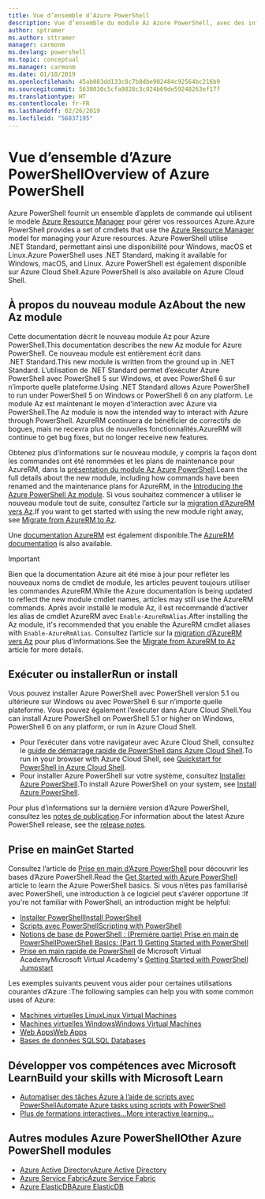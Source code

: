 ```yaml
---
title: Vue d’ensemble d’Azure PowerShell
description: Vue d’ensemble du module Az Azure PowerShell, avec des informations sur l’installation et la prise en main.
author: sptramer
ms.author: sttramer
manager: carmonm
ms.devlang: powershell
ms.topic: conceptual
ms.manager: carmonm
ms.date: 01/10/2019
ms.openlocfilehash: 45ab083dd133c8c7b8dbe902484c92564bc216b9
ms.sourcegitcommit: 5630030c5cfa9828c3c024b69de59248263ef17f
ms.translationtype: HT
ms.contentlocale: fr-FR
ms.lasthandoff: 02/26/2019
ms.locfileid: "56837195"
---
```

# <a name="overview-of-azure-powershell"></a><span data-ttu-id="6cf6e-103">Vue d’ensemble d’Azure PowerShell</span><span class="sxs-lookup"><span data-stu-id="6cf6e-103">Overview of Azure PowerShell</span></span>

<span data-ttu-id="6cf6e-104">Azure PowerShell fournit un ensemble d’applets de commande qui utilisent le modèle [Azure Resource Manager](/azure/azure-resource-manager/resource-group-overview) pour gérer vos ressources Azure.</span><span class="sxs-lookup"><span data-stu-id="6cf6e-104">Azure PowerShell provides a set of cmdlets that use the [Azure Resource Manager](/azure/azure-resource-manager/resource-group-overview) model for managing your Azure resources.</span></span> <span data-ttu-id="6cf6e-105">Azure PowerShell utilise .NET Standard, permettant ainsi une disponibilité pour Windows, macOS et Linux.</span><span class="sxs-lookup"><span data-stu-id="6cf6e-105">Azure PowerShell uses .NET Standard, making it available for Windows, macOS, and Linux.</span></span>
<span data-ttu-id="6cf6e-106">Azure PowerShell est également disponible sur Azure Cloud Shell.</span><span class="sxs-lookup"><span data-stu-id="6cf6e-106">Azure PowerShell is also available on Azure Cloud Shell.</span></span>

## <a name="about-the-new-az-module"></a><span data-ttu-id="6cf6e-107">À propos du nouveau module Az</span><span class="sxs-lookup"><span data-stu-id="6cf6e-107">About the new Az module</span></span>

<span data-ttu-id="6cf6e-108">Cette documentation décrit le nouveau module Az pour Azure PowerShell.</span><span class="sxs-lookup"><span data-stu-id="6cf6e-108">This documentation describes the new Az module for Azure PowerShell.</span></span> <span data-ttu-id="6cf6e-109">Ce nouveau module est entièrement écrit dans .NET Standard.</span><span class="sxs-lookup"><span data-stu-id="6cf6e-109">This new module is written from the ground up in .NET Standard.</span></span> <span data-ttu-id="6cf6e-110">L’utilisation de .NET Standard permet d’exécuter Azure PowerShell avec PowerShell 5 sur Windows, et avec PowerShell 6 sur n’importe quelle plateforme.</span><span class="sxs-lookup"><span data-stu-id="6cf6e-110">Using .NET Standard allows Azure PowerShell to run under PowerShell 5 on Windows or PowerShell 6 on any platform.</span></span> <span data-ttu-id="6cf6e-111">Le module Az est maintenant le moyen d’interaction avec Azure via PowerShell.</span><span class="sxs-lookup"><span data-stu-id="6cf6e-111">The Az module is now the intended way to interact with Azure through PowerShell.</span></span>
<span data-ttu-id="6cf6e-112">AzureRM continuera de bénéficier de correctifs de bogues, mais ne recevra plus de nouvelles fonctionnalités.</span><span class="sxs-lookup"><span data-stu-id="6cf6e-112">AzureRM will continue to get bug fixes, but no longer receive new features.</span></span>

<span data-ttu-id="6cf6e-113">Obtenez plus d’informations sur le nouveau module, y compris la façon dont les commandes ont été renommées et les plans de maintenance pour AzureRM, dans la [présentation du module Az Azure PowerShell](new-azureps-module-az.md).</span><span class="sxs-lookup"><span data-stu-id="6cf6e-113">Learn the full details about the new module, including how commands have been renamed and the maintenance plans for AzureRM, in the [Introducing the Azure PowerShell Az module](new-azureps-module-az.md).</span></span> <span data-ttu-id="6cf6e-114">Si vous souhaitez commencer à utiliser le nouveau module tout de suite, consultez l’article sur la [migration d’AzureRM vers Az](migrate-from-azurerm-to-az.md).</span><span class="sxs-lookup"><span data-stu-id="6cf6e-114">If you want to get started with using the new module right away, see [Migrate from AzureRM to Az](migrate-from-azurerm-to-az.md).</span></span>

<span data-ttu-id="6cf6e-115">Une [documentation AzureRM](/powershell/azure/azurerm) est également disponible.</span><span class="sxs-lookup"><span data-stu-id="6cf6e-115">The [AzureRM documentation](/powershell/azure/azurerm) is also available.</span></span>

> [!IMPORTANT]
>
> <span data-ttu-id="6cf6e-116">Bien que la documentation Azure ait été mise à jour pour refléter les nouveaux noms de cmdlet de module, les articles peuvent toujours utiliser les commandes AzureRM.</span><span class="sxs-lookup"><span data-stu-id="6cf6e-116">While the Azure documentation is being updated to reflect the new module cmdlet names, articles may still use the AzureRM commands.</span></span> <span data-ttu-id="6cf6e-117">Après avoir installé le module Az, il est recommandé d’activer les alias de cmdlet AzureRM avec `Enable-AzureRmAlias`.</span><span class="sxs-lookup"><span data-stu-id="6cf6e-117">After installing the Az module, it's recommended that you enable the AzureRM cmdlet aliases with `Enable-AzureRmAlias`.</span></span> <span data-ttu-id="6cf6e-118">Consultez l’article sur la [migration d’AzureRM vers Az](migrate-from-azurerm-to-az.md) pour plus d’informations.</span><span class="sxs-lookup"><span data-stu-id="6cf6e-118">See the [Migrate from AzureRM to Az](migrate-from-azurerm-to-az.md) article for more details.</span></span>

## <a name="run-or-install"></a><span data-ttu-id="6cf6e-119">Exécuter ou installer</span><span class="sxs-lookup"><span data-stu-id="6cf6e-119">Run or install</span></span>

<span data-ttu-id="6cf6e-120">Vous pouvez installer Azure PowerShell avec PowerShell version 5.1 ou ultérieure sur Windows ou avec PowerShell 6 sur n’importe quelle plateforme. Vous pouvez également l’exécuter dans Azure Cloud Shell.</span><span class="sxs-lookup"><span data-stu-id="6cf6e-120">You can install Azure PowerShell on PowerShell 5.1 or higher on Windows, PowerShell 6 on any platform, or run in Azure Cloud Shell.</span></span>

* <span data-ttu-id="6cf6e-121">Pour l’exécuter dans votre navigateur avec Azure Cloud Shell, consultez le [guide de démarrage rapide de PowerShell dans Azure Cloud Shell](/azure/cloud-shell/quickstart-powershell).</span><span class="sxs-lookup"><span data-stu-id="6cf6e-121">To run in your browser with Azure Cloud Shell, see [Quickstart for PowerShell in Azure Cloud Shell](/azure/cloud-shell/quickstart-powershell).</span></span>
* <span data-ttu-id="6cf6e-122">Pour installer Azure PowerShell sur votre système, consultez [Installer Azure PowerShell](install-az-ps.md).</span><span class="sxs-lookup"><span data-stu-id="6cf6e-122">To install Azure PowerShell on your system, see [Install Azure PowerShell](install-az-ps.md).</span></span>

<span data-ttu-id="6cf6e-123">Pour plus d’informations sur la dernière version d’Azure PowerShell, consultez les [notes de publication](release-notes-azureps.md).</span><span class="sxs-lookup"><span data-stu-id="6cf6e-123">For information about the latest Azure PowerShell release, see the [release notes](release-notes-azureps.md).</span></span>

## <a name="get-started"></a><span data-ttu-id="6cf6e-124">Prise en main</span><span class="sxs-lookup"><span data-stu-id="6cf6e-124">Get Started</span></span>

<span data-ttu-id="6cf6e-125">Consultez l’article de [Prise en main d’Azure PowerShell](get-started-azureps.md) pour découvrir les bases d’Azure PowerShell.</span><span class="sxs-lookup"><span data-stu-id="6cf6e-125">Read the [Get Started with Azure PowerShell](get-started-azureps.md) article to learn the Azure PowerShell basics.</span></span> <span data-ttu-id="6cf6e-126">Si vous n’êtes pas familiarisé avec PowerShell, une introduction à ce logiciel peut s’avérer opportune :</span><span class="sxs-lookup"><span data-stu-id="6cf6e-126">If you're not familiar with PowerShell, an introduction might be helpful:</span></span>

* [<span data-ttu-id="6cf6e-127">Installer PowerShell</span><span class="sxs-lookup"><span data-stu-id="6cf6e-127">Install PowerShell</span></span>](/powershell/scripting/install/installing-powershell)
* [<span data-ttu-id="6cf6e-128">Scripts avec PowerShell</span><span class="sxs-lookup"><span data-stu-id="6cf6e-128">Scripting with PowerShell</span></span>](/powershell/scripting/powershell-scripting)
* [<span data-ttu-id="6cf6e-129">Notions de base de PowerShell : (Première partie) Prise en main de PowerShell</span><span class="sxs-lookup"><span data-stu-id="6cf6e-129">PowerShell Basics: (Part 1) Getting Started with PowerShell</span></span>](https://channel9.msdn.com/Blogs/Taste-of-Premier/PowerShellBasicsPart1)
* <span data-ttu-id="6cf6e-130">[Prise en main rapide de PowerShell](https://mva.microsoft.com/liveevents/powershell-jumpstart) de Microsoft Virtual Academy</span><span class="sxs-lookup"><span data-stu-id="6cf6e-130">Microsoft Virtual Academy's [Getting Started with PowerShell Jumpstart](https://mva.microsoft.com/liveevents/powershell-jumpstart)</span></span>

<span data-ttu-id="6cf6e-131">Les exemples suivants peuvent vous aider pour certaines utilisations courantes d’Azure :</span><span class="sxs-lookup"><span data-stu-id="6cf6e-131">The following samples can help you with some common uses of Azure:</span></span>

* [<span data-ttu-id="6cf6e-132">Machines virtuelles Linux</span><span class="sxs-lookup"><span data-stu-id="6cf6e-132">Linux Virtual Machines</span></span>](/azure/virtual-machines/virtual-machines-linux-powershell-samples?toc=/powershell/azure/toc.json)
* [<span data-ttu-id="6cf6e-133">Machines virtuelles Windows</span><span class="sxs-lookup"><span data-stu-id="6cf6e-133">Windows Virtual Machines</span></span>](/azure/virtual-machines/virtual-machines-windows-powershell-samples?toc=/powershell/azure/toc.json)
* [<span data-ttu-id="6cf6e-134">Web Apps</span><span class="sxs-lookup"><span data-stu-id="6cf6e-134">Web Apps</span></span>](/azure/app-service-web/app-service-powershell-samples?toc=/powershell/azure/toc.json)
* [<span data-ttu-id="6cf6e-135">Bases de données SQL</span><span class="sxs-lookup"><span data-stu-id="6cf6e-135">SQL Databases</span></span>](/azure/sql-database/sql-database-powershell-samples?toc=/powershell/azure/toc.json)

## <a name="build-your-skills-with-microsoft-learn"></a><span data-ttu-id="6cf6e-136">Développer vos compétences avec Microsoft Learn</span><span class="sxs-lookup"><span data-stu-id="6cf6e-136">Build your skills with Microsoft Learn</span></span>

- [<span data-ttu-id="6cf6e-137">Automatiser des tâches Azure à l’aide de scripts avec PowerShell</span><span class="sxs-lookup"><span data-stu-id="6cf6e-137">Automate Azure tasks using scripts with PowerShell</span></span>](/learn/modules/automate-azure-tasks-with-powershell/)
- [<span data-ttu-id="6cf6e-138">Plus de formations interactives...</span><span class="sxs-lookup"><span data-stu-id="6cf6e-138">More interactive learning...</span></span>](/learn/browse/?term=powershell)

## <a name="other-azure-powershell-modules"></a><span data-ttu-id="6cf6e-139">Autres modules Azure PowerShell</span><span class="sxs-lookup"><span data-stu-id="6cf6e-139">Other Azure PowerShell modules</span></span>

* [<span data-ttu-id="6cf6e-140">Azure Active Directory</span><span class="sxs-lookup"><span data-stu-id="6cf6e-140">Azure Active Directory</span></span>](/powershell/azure/active-directory/)
* [<span data-ttu-id="6cf6e-141">Azure Service Fabric</span><span class="sxs-lookup"><span data-stu-id="6cf6e-141">Azure Service Fabric</span></span>](/powershell/azure/service-fabric/)
* [<span data-ttu-id="6cf6e-142">Azure ElasticDB</span><span class="sxs-lookup"><span data-stu-id="6cf6e-142">Azure ElasticDB</span></span>](/powershell/azure/elasticdbjobs/)
